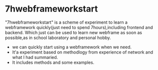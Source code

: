 # 7hwebframeworkstart


"7hwebframeworkstart" is a scheme of experiment to learn a webframework quickly(just need to spend 7hours),including frontend and backend.
Which just can be used to learn new webframe as soon as possible,as in school laboratory and personal hobby.
+ we can quickly start using a webframework when we need.
+ It'a experiment based on methodlogy from experience of network and what I had summaried.
+ It includes methods and some examples.
